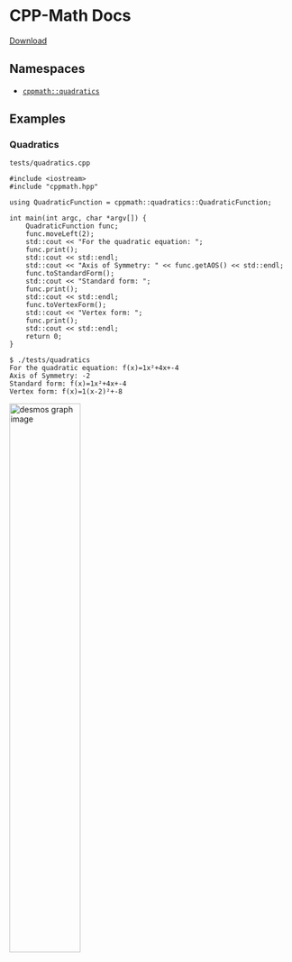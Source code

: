 # CPP-Math Docs

[Download](<https://github.com/https123456789/CPP-Math/archive/refs/heads/main.zip>)

## Namespaces

- [`cppmath::quadratics`](<https://https123456789.github.io/CPP-Math/quadratics>)

## Examples

### Quadratics

`tests/quadratics.cpp`
```
#include <iostream>
#include "cppmath.hpp"

using QuadraticFunction = cppmath::quadratics::QuadraticFunction;

int main(int argc, char *argv[]) {
	QuadraticFunction func;
	func.moveLeft(2);
	std::cout << "For the quadratic equation: ";
	func.print();
	std::cout << std::endl;
	std::cout << "Axis of Symmetry: " << func.getAOS() << std::endl;
	func.toStandardForm();
	std::cout << "Standard form: ";
	func.print();
	std::cout << std::endl;
	func.toVertexForm();
	std::cout << "Vertex form: ";
	func.print();
	std::cout << std::endl;
	return 0;
}
```

```
$ ./tests/quadratics
For the quadratic equation: f(x)=1x²+4x+-4
Axis of Symmetry: -2
Standard form: f(x)=1x²+4x+-4
Vertex form: f(x)=1(x-2)²+-8
```

<img src="https://user-images.githubusercontent.com/81256789/149603986-2ec4e8e2-7d85-4fa6-8002-d488ee992f06.png" style="width: 50%;" alt="desmos graph image">